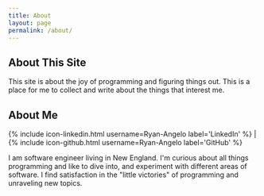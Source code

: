 ```yaml
---
title: About
layout: page
permalink: /about/
---
```

## About This Site

This site is about the joy of programming and figuring things out.
This is a place for me to collect and write about the things that interest me.

## About Me

{% include icon-linkedin.html username=Ryan-Angelo label='LinkedIn' %}  |  {% include icon-github.html username=Ryan-Angelo label='GitHub' %}

I am software engineer living in New England. I'm curious about all things programming and like to dive into, and experiment with different areas of software. I find satisfaction in the "little victories" of programming and unraveling new topics.
